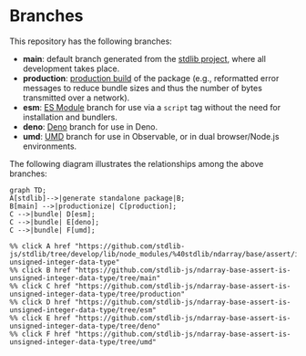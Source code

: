 <!--

@license Apache-2.0

Copyright (c) 2022 The Stdlib Authors.

Licensed under the Apache License, Version 2.0 (the "License");
you may not use this file except in compliance with the License.
You may obtain a copy of the License at

    http://www.apache.org/licenses/LICENSE-2.0

Unless required by applicable law or agreed to in writing, software
distributed under the License is distributed on an "AS IS" BASIS,
WITHOUT WARRANTIES OR CONDITIONS OF ANY KIND, either express or implied.
See the License for the specific language governing permissions and
limitations under the License.

-->

# Branches

This repository has the following branches:

-   **main**: default branch generated from the [stdlib project][stdlib-url], where all development takes place.
-   **production**: [production build][production-url] of the package (e.g., reformatted error messages to reduce bundle sizes and thus the number of bytes transmitted over a network).
-   **esm**: [ES Module][esm-url] branch for use via a `script` tag without the need for installation and bundlers.
-   **deno**: [Deno][deno-url] branch for use in Deno.
-   **umd**: [UMD][umd-url] branch for use in Observable, or in dual browser/Node.js environments.

The following diagram illustrates the relationships among the above branches:

```mermaid
graph TD;
A[stdlib]-->|generate standalone package|B;
B[main] -->|productionize| C[production];
C -->|bundle| D[esm];
C -->|bundle| E[deno];
C -->|bundle| F[umd];

%% click A href "https://github.com/stdlib-js/stdlib/tree/develop/lib/node_modules/%40stdlib/ndarray/base/assert/is-unsigned-integer-data-type"
%% click B href "https://github.com/stdlib-js/ndarray-base-assert-is-unsigned-integer-data-type/tree/main"
%% click C href "https://github.com/stdlib-js/ndarray-base-assert-is-unsigned-integer-data-type/tree/production"
%% click D href "https://github.com/stdlib-js/ndarray-base-assert-is-unsigned-integer-data-type/tree/esm"
%% click E href "https://github.com/stdlib-js/ndarray-base-assert-is-unsigned-integer-data-type/tree/deno"
%% click F href "https://github.com/stdlib-js/ndarray-base-assert-is-unsigned-integer-data-type/tree/umd"
```

[stdlib-url]: https://github.com/stdlib-js/stdlib/tree/develop/lib/node_modules/%40stdlib/ndarray/base/assert/is-unsigned-integer-data-type
[production-url]: https://github.com/stdlib-js/ndarray-base-assert-is-unsigned-integer-data-type/tree/production
[deno-url]: https://github.com/stdlib-js/ndarray-base-assert-is-unsigned-integer-data-type/tree/deno
[umd-url]: https://github.com/stdlib-js/ndarray-base-assert-is-unsigned-integer-data-type/tree/umd
[esm-url]: https://github.com/stdlib-js/ndarray-base-assert-is-unsigned-integer-data-type/tree/esm